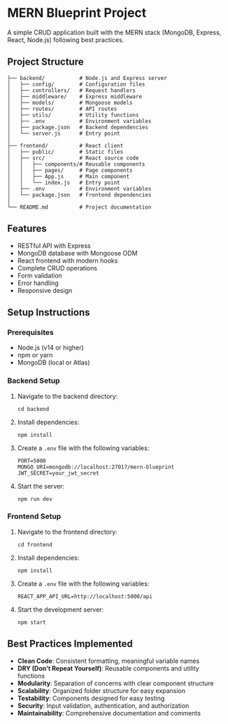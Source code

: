 # MERN Blueprint Project

A simple CRUD application built with the MERN stack (MongoDB, Express, React, Node.js) following best practices.

## Project Structure

```
├── backend/           # Node.js and Express server
│   ├── config/        # Configuration files
│   ├── controllers/   # Request handlers
│   ├── middleware/    # Express middleware
│   ├── models/        # Mongoose models
│   ├── routes/        # API routes
│   ├── utils/         # Utility functions
│   ├── .env           # Environment variables
│   ├── package.json   # Backend dependencies
│   └── server.js      # Entry point
│
├── frontend/          # React client
│   ├── public/        # Static files
│   ├── src/           # React source code
│   │   ├── components/# Reusable components
│   │   ├── pages/     # Page components
│   │   ├── App.js     # Main component
│   │   └── index.js   # Entry point
│   ├── .env           # Environment variables
│   └── package.json   # Frontend dependencies
│
└── README.md          # Project documentation
```

## Features

- RESTful API with Express
- MongoDB database with Mongoose ODM
- React frontend with modern hooks
- Complete CRUD operations
- Form validation
- Error handling
- Responsive design

## Setup Instructions

### Prerequisites

- Node.js (v14 or higher)
- npm or yarn
- MongoDB (local or Atlas)

### Backend Setup

1. Navigate to the backend directory:
   ```
   cd backend
   ```

2. Install dependencies:
   ```
   npm install
   ```

3. Create a `.env` file with the following variables:
   ```
   PORT=5000
   MONGO_URI=mongodb://localhost:27017/mern-blueprint
   JWT_SECRET=your_jwt_secret
   ```

4. Start the server:
   ```
   npm run dev
   ```

### Frontend Setup

1. Navigate to the frontend directory:
   ```
   cd frontend
   ```

2. Install dependencies:
   ```
   npm install
   ```

3. Create a `.env` file with the following variables:
   ```
   REACT_APP_API_URL=http://localhost:5000/api
   ```

4. Start the development server:
   ```
   npm start
   ```

## Best Practices Implemented

- **Clean Code**: Consistent formatting, meaningful variable names
- **DRY (Don't Repeat Yourself)**: Reusable components and utility functions
- **Modularity**: Separation of concerns with clear component structure
- **Scalability**: Organized folder structure for easy expansion
- **Testability**: Components designed for easy testing
- **Security**: Input validation, authentication, and authorization
- **Maintainability**: Comprehensive documentation and comments